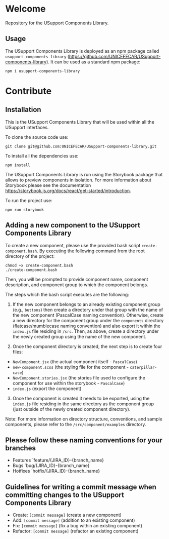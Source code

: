 # Welcome

Repository for the USupport Components Library.

## Usage

The USupport Components Library is deployed as an npm package called `usupport-components-library` (https://github.com/UNICEFECAR/USupport-components-library). It can be used as a standard npm package:

```
npm i usupport-components-library
```

# Contribute

## Installation

This is the USupport Components Library that will be used within all the USupport interfaces.

To clone the source code use:

```
git clone git@github.com:UNICEFECAR/USupport-components-library.git
```

To install all the dependencies use:

```
npm install
```

The USupport Components Library is run using the Storybook package that allows to preview components in isolation. For more information about Storybook please see the documentation https://storybook.js.org/docs/react/get-started/introduction.

To run the project use:

```
npm run storybook
```

## Adding a new component to the USupport Components Library

To create a new component, please use the provided bash script `create-component.bash`. By executing the following command from the root directory of the project:

```
chmod +x create-component.bash
./create-component.bash
```

Then, you will be prompted to provide component name, component description, and component group to which the component belongs.

The steps which the bash script executes are the following:

1. If the new component belongs to an already existing component group (e.g., `buttons`) then create a directory under that group with the name of the new component (PascalCase naming convention). Otherwise, create a new directory for the component group under the `components` directory (flatcase/mumblecase naming convention) and also export it within the `index.js` file residing in `/src`. Then, as above, create a directory under the newly created group using the name of the new component.

2. Once the component directory is created, the next step is to create four files:

- `NewComponent.jsx` (the actual component itself - `PascalCase`)
- `new-component.scss` (the styling file for the component - `caterpillar-case`)
- `NewComponent.stories.jsx` (the stories file used to configure the component for use within the storybook - `PascalCase`)
- `index.js` (export the component)

3. Once the component is created it needs to be exported, using the `index.js` file residing in the same directory as the component group (just outside of the newly created component directory).

Note: For more information on directory structure, conventions, and sample components, please refer to the `/src/component/examples` directory.

## Please follow these naming conventions for your branches

- Features `feature/{JIRA_ID}-{branch_name}
- Bugs `bug/{JIRA_ID}-{branch_name}
- Hotfixes `hotfix/{JIRA_ID}-{branch_name}

## Guidelines for writing a commit message when committing changes to the USupport Components Library

- Create: `[commit message]` (create a new component)
- Add: `[commit message]` (addition to an existing component)
- Fix: `[commit message]` (fix a bug within an existing component)
- Refactor: `[commit message]` (refactor an existing component)

